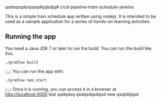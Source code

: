 qsdsqsqdoiqssqdkjqlsdjq# cicd-pipeline-train-schedule-jenkins

This is a simple train schedule app written using nodejs. It is intended to be used as a sample application for a series of hands-on learning activities.

## Running the app

You need a Java JDK 7 or later to run the build. You can run the build like this:

    ./gradlew build
:;,:;
You can run the app with:

    ./gradlew npm_start
;:,:;
Once it is running, you can access it in a browser at [http://localhost:3000](http://localhost:3000)
test
qsdqdsq
qsdqsdqsdqsd
new
qsqldkjqsd
